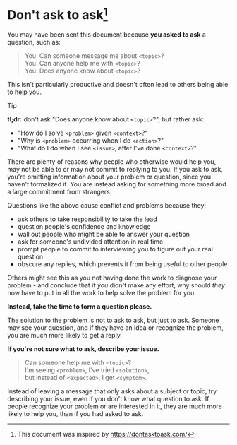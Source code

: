 # Don't ask to ask[^1]

You may have been sent this document because **you asked to ask** a question,
such as:

> You: Can someone message me about `<topic>`?<br/>
> You: Can anyone help me with `<topic>`?<br/>
> You: Does anyone know about `<topic>`?

This isn't particularly productive and doesn't often lead to others being able to
help you.

> [!TIP]
> **tl;dr:** don't ask "Does anyone know about `<topic>`?", but rather ask:
> - "How do I solve `<problem>` given `<context>`?"
> - "Why is `<problem>` occurring when I do `<action>`?"
> - "What do I do when I see `<issue>`, after I've done `<context>`?"

There are plenty of reasons why people who otherwise would help you, may not be able
to or may not commit to replying to you. If you ask to ask, you're omitting information
about your problem or question, since you haven't formalized it. You are instead asking
for something more broad and a large commitment from strangers.

Questions like the above cause conflict and problems because they:
- ask others to take responsibility to take the lead
- question people's confidence and knowledge
- wall out people who might be able to answer your question
- ask for someone's undivided attention in real time
- prompt people to commit to interviewing you to figure out your real question
- obscure any replies, which prevents it from being useful to other people

Others might see this as you not having done the work to diagnose your problem - and
conclude that if _you_ didn't make any effort, why should _they_ now have to put in all the work to help solve the problem for you.

**Instead, take the time to form a question please.**

The solution to the problem is not to ask to ask, but just to ask. Someone may see your question,
and if they have an idea or recognize the problem, you are much more likely to get a reply.

**If you're not sure what to ask, describe your issue.**

> Can someone help me with `<topic>`?<br/>
> I'm seeing `<problem>`, I've tried `<solution>`,<br/>
> but instead of `<expected>`, I get `<symptom>`.

Instead of leaving a message that only asks about a subject or topic, try describing your
issue, even if you don't know what question to ask. If people recognize your problem or
are interested in it, they are much more likely to help you, than if you had asked to ask.

[^1]: This document was inspired by https://dontasktoask.com/

